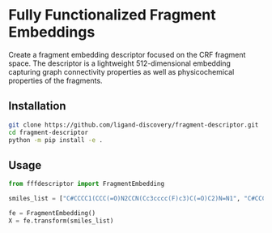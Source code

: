 # Fully Functionalized Fragment Embeddings

Create a fragment embedding descriptor focused on the CRF fragment space. The descriptor is a lightweight 512-dimensional embedding capturing graph connectivity properties as well as physicochemical properties of the fragments.

## Installation

```bash
git clone https://github.com/ligand-discovery/fragment-descriptor.git
cd fragment-descriptor
python -m pip install -e .
```

## Usage

```python
from fffdescriptor import FragmentEmbedding

smiles_list = ["C#CCCC1(CCC(=O)N2CCN(Cc3cccc(F)c3)C(=O)C2)N=N1", "C#CCCC1(CCC(=O)N2CCN(Cc3cccc(C(F)(F)F)c3)CC2)N=N1", "C#CCCC1(CCC(=O)N2CCN3CC(F)(F)C[C@H]3C2)N=N1"]

fe = FragmentEmbedding()
X = fe.transform(smiles_list)
```
